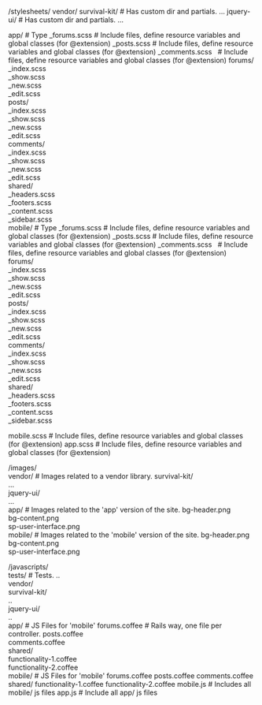 /stylesheets/
  vendor/
    survival-kit/               # Has custom dir and partials.
      ...
    jquery-ui/                  # Has custom dir and partials.
      ...

  app/                          # Type
    _forums.scss                # Include files, define resource variables and global classes (for @extension)
    _posts.scss                 # Include files, define resource variables and global classes (for @extension)
    _comments.scss              # Include files, define resource variables and global classes (for @extension)
    forums/                      
      _index.scss               
      _show.scss                
      _new.scss                 
      _edit.scss                
    posts/                      
      _index.scss               
      _show.scss                
      _new.scss                 
      _edit.scss                
    comments/                   
      _index.scss               
      _show.scss                
      _new.scss                 
      _edit.scss                
    shared/                       
      _headers.scss               
      _footers.scss               
      _content.scss               
      _sidebar.scss               
  mobile/                        # Type
    _forums.scss                 # Include files, define resource variables and global classes (for @extension)
    _posts.scss                  # Include files, define resource variables and global classes (for @extension)
    _comments.scss               # Include files, define resource variables and global classes (for @extension)          
    forums/                      
      _index.scss               
      _show.scss                  
      _new.scss                   
      _edit.scss                  
    posts/                      
      _index.scss               
      _show.scss                  
      _new.scss                   
      _edit.scss                  
    comments/                   
      _index.scss               
      _show.scss                  
      _new.scss                   
      _edit.scss                
    shared/                      
      _headers.scss              
      _footers.scss              
      _content.scss              
      _sidebar.scss              
                                  
  mobile.scss                     # Include files, define resource variables and global classes (for @extension)
  app.scss                        # Include files, define resource variables and global classes (for @extension)
                         
/images/                         
  vendor/                         # Images related to a vendor library.
    survival-kit/                
      ...                        
    jquery-ui/                   
      ...                        
  app/                            # Images related to the 'app' version of the site.
    bg-header.png                
    bg-content.png               
    sp-user-interface.png        
  mobile/                         # Images related to the 'mobile' version of the site.
    bg-header.png                
    bg-content.png               
    sp-user-interface.png        
                         
/javascripts/                    
  tests/                          # Tests.
    ..                           
  vendor/                        
    survival-kit/                
      ..                         
    jquery-ui/                   
      ..                         
  app/                            # JS Files for 'mobile'
    forums.coffee                 # Rails way, one file per controller.
    posts.coffee                 
    comments.coffee              
    shared/                      
      functionality-1.coffee     
      functionality-2.coffee     
  mobile/                         # JS Files for 'mobile'
    forums.coffee
    posts.coffee
    comments.coffee
    shared/
      functionality-1.coffee
      functionality-2.coffee
  mobile.js                       # Includes all mobile/ js files
  app.js                          # Include all app/ js files